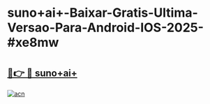 # suno+ai+-Baixar-Gratis-Ultima-Versao-Para-Android-IOS-2025-#xe8mw

# <h2><a href="https://ainizakaria.my?title=suno+ai+&ref=24M">🔗👉 🔴 suno+ai+</a></h2>

[![acn](https://github.com/user-attachments/assets/0f9c940e-d8b0-45ae-aac7-cd30a18b3e1c)](https://ainizakaria.my?title=suno+ai+&ref=24M)

